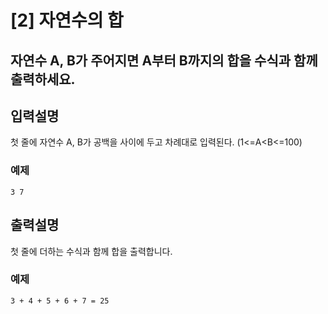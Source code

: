
[2] 자연수의 합
======================

## 자연수 A, B가 주어지면 A부터 B까지의 합을 수식과 함께 출력하세요.

## 입력설명
첫 줄에 자연수 A, B가 공백을 사이에 두고 차례대로 입력된다. (1<=A<B<=100)
### 예제
```
3 7
```

## 출력설명
첫 줄에 더하는 수식과 함께 합을 출력합니다.

### 예제

```
3 + 4 + 5 + 6 + 7 = 25
```


